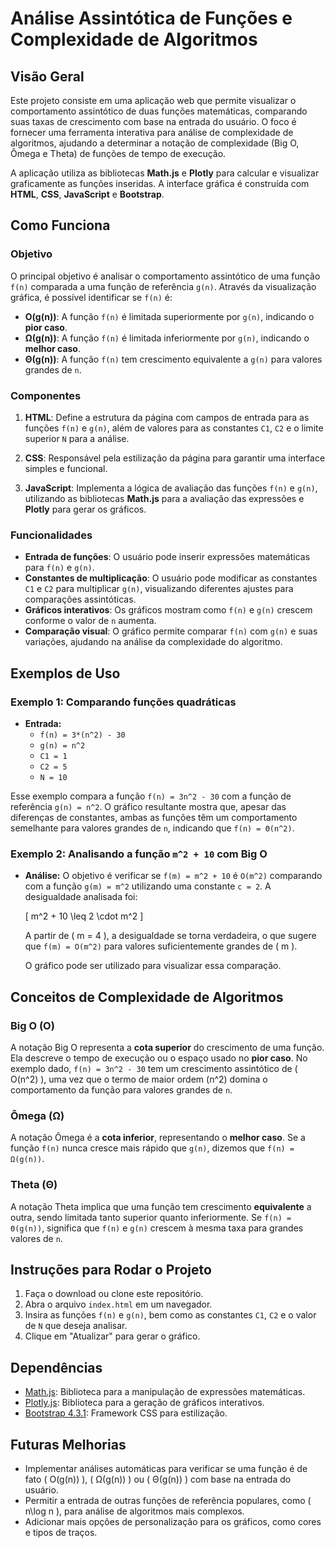 # Análise Assintótica de Funções e Complexidade de Algoritmos

## Visão Geral

Este projeto consiste em uma aplicação web que permite visualizar o comportamento assintótico de duas funções matemáticas, comparando suas taxas de crescimento com base na entrada do usuário. O foco é fornecer uma ferramenta interativa para análise de complexidade de algoritmos, ajudando a determinar a notação de complexidade (Big O, Ômega e Theta) de funções de tempo de execução.

A aplicação utiliza as bibliotecas **Math.js** e **Plotly** para calcular e visualizar graficamente as funções inseridas. A interface gráfica é construída com **HTML**, **CSS**, **JavaScript** e **Bootstrap**.

## Como Funciona

### Objetivo
O principal objetivo é analisar o comportamento assintótico de uma função `f(n)` comparada a uma função de referência `g(n)`. Através da visualização gráfica, é possível identificar se `f(n)` é:

- **O(g(n))**: A função `f(n)` é limitada superiormente por `g(n)`, indicando o **pior caso**.
- **Ω(g(n))**: A função `f(n)` é limitada inferiormente por `g(n)`, indicando o **melhor caso**.
- **Θ(g(n))**: A função `f(n)` tem crescimento equivalente a `g(n)` para valores grandes de `n`.

### Componentes

1. **HTML**: Define a estrutura da página com campos de entrada para as funções `f(n)` e `g(n)`, além de valores para as constantes `C1`, `C2` e o limite superior `N` para a análise.
   
2. **CSS**: Responsável pela estilização da página para garantir uma interface simples e funcional.

3. **JavaScript**: Implementa a lógica de avaliação das funções `f(n)` e `g(n)`, utilizando as bibliotecas **Math.js** para a avaliação das expressões e **Plotly** para gerar os gráficos.

### Funcionalidades

- **Entrada de funções**: O usuário pode inserir expressões matemáticas para `f(n)` e `g(n)`.
- **Constantes de multiplicação**: O usuário pode modificar as constantes `C1` e `C2` para multiplicar `g(n)`, visualizando diferentes ajustes para comparações assintóticas.
- **Gráficos interativos**: Os gráficos mostram como `f(n)` e `g(n)` crescem conforme o valor de `n` aumenta.
- **Comparação visual**: O gráfico permite comparar `f(n)` com `g(n)` e suas variações, ajudando na análise da complexidade do algoritmo.

## Exemplos de Uso

### Exemplo 1: Comparando funções quadráticas

- **Entrada:**
  - `f(n) = 3*(n^2) - 30`
  - `g(n) = n^2`
  - `C1 = 1`
  - `C2 = 5`
  - `N = 10`

Esse exemplo compara a função `f(n) = 3n^2 - 30` com a função de referência `g(n) = n^2`. O gráfico resultante mostra que, apesar das diferenças de constantes, ambas as funções têm um comportamento semelhante para valores grandes de `n`, indicando que `f(n) = Θ(n^2)`.

### Exemplo 2: Analisando a função `m^2 + 10` com Big O

- **Análise:**
  O objetivo é verificar se `f(m) = m^2 + 10` é `O(m^2)` comparando com a função `g(m) = m^2` utilizando uma constante `c = 2`. A desigualdade analisada foi:

  \[
  m^2 + 10 \leq 2 \cdot m^2
  \]

  A partir de \( m = 4 \), a desigualdade se torna verdadeira, o que sugere que `f(m) = O(m^2)` para valores suficientemente grandes de \( m \).

  O gráfico pode ser utilizado para visualizar essa comparação.

## Conceitos de Complexidade de Algoritmos

### Big O (O)
A notação Big O representa a **cota superior** do crescimento de uma função. Ela descreve o tempo de execução ou o espaço usado no **pior caso**. No exemplo dado, `f(n) = 3n^2 - 30` tem um crescimento assintótico de \( O(n^2) \), uma vez que o termo de maior ordem (n^2) domina o comportamento da função para valores grandes de `n`.

### Ômega (Ω)
A notação Ômega é a **cota inferior**, representando o **melhor caso**. Se a função `f(n)` nunca cresce mais rápido que `g(n)`, dizemos que `f(n) = Ω(g(n))`.

### Theta (Θ)
A notação Theta implica que uma função tem crescimento **equivalente** a outra, sendo limitada tanto superior quanto inferiormente. Se `f(n) = Θ(g(n))`, significa que `f(n)` e `g(n)` crescem à mesma taxa para grandes valores de `n`.

## Instruções para Rodar o Projeto

1. Faça o download ou clone este repositório.
2. Abra o arquivo `index.html` em um navegador.
3. Insira as funções `f(n)` e `g(n)`, bem como as constantes `C1`, `C2` e o valor de `N` que deseja analisar.
4. Clique em "Atualizar" para gerar o gráfico.

## Dependências

- [Math.js](https://mathjs.org/): Biblioteca para a manipulação de expressões matemáticas.
- [Plotly.js](https://plotly.com/javascript/): Biblioteca para a geração de gráficos interativos.
- [Bootstrap 4.3.1](https://getbootstrap.com/): Framework CSS para estilização.


## Futuras Melhorias

- Implementar análises automáticas para verificar se uma função é de fato \( O(g(n)) \), \( Ω(g(n)) \) ou \( Θ(g(n)) \) com base na entrada do usuário.
- Permitir a entrada de outras funções de referência populares, como \( n\log n \), para análise de algoritmos mais complexos.
- Adicionar mais opções de personalização para os gráficos, como cores e tipos de traços.


